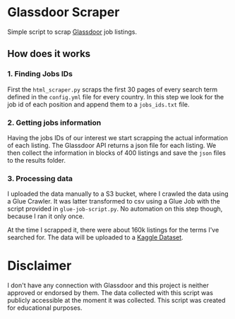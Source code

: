# Glassdoor Scraper

Simple script to scrap [Glassdoor](https://www.glassdoor.co.uk/) job listings.

## How does it works

### 1. Finding Jobs IDs
First the `html_scraper.py` scraps the first 30 pages of every search term defined 
in the `config.yml` file for every country. In this step we look for the job id 
of each position and append them to a `jobs_ids.txt` file. 

### 2. Getting jobs information
Having the jobs IDs of our interest we start scrapping the actual information of 
each listing. The Glassdoor API returns a json file for each listing. We then collect 
the information in blocks of 400 listings and save the `json` files to the results folder.

### 3. Processing data
I uploaded the data manually to a S3 bucket, where I crawled the data using a Glue Crawler.
It was latter transformed to csv using a Glue Job with the script provided in 
`glue-job-script.py`. No automation on this step though, because I ran it only once.


At the time I scrapped it, there were about 160k listings for the terms I've searched for.
The data will be uploaded to a [Kaggle Dataset](https://www.kaggle.com/andresionek/data-jobs-listings-glassdoor/).

# Disclaimer
I don't have any connection with Glassdoor and this project is neither 
approved or endorsed by them. The data collected with this script was publicly 
accessible at the moment it was collected. This script was created for educational 
purposes.
